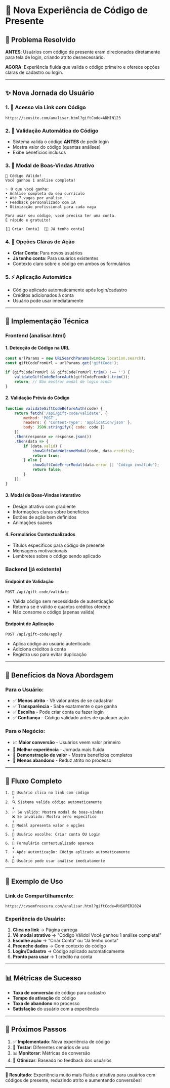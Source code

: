 # 🎁 Nova Experiência de Código de Presente

## 🎯 **Problema Resolvido**

**ANTES**: Usuários com código de presente eram direcionados diretamente para tela de login, criando atrito desnecessário.

**AGORA**: Experiência fluida que valida o código primeiro e oferece opções claras de cadastro ou login.

---

## ✨ **Nova Jornada do Usuário**

### **1. 🔗 Acesso via Link com Código**
```
https://seusite.com/analisar.html?giftCode=ADMIN123
```

### **2. 🎁 Validação Automática do Código**
- Sistema valida o código **ANTES** de pedir login
- Mostra valor do código (quantas análises)
- Exibe benefícios inclusos

### **3. 🎪 Modal de Boas-Vindas Atrativo**
```
🎁 Código Válido!
Você ganhou 1 análise completa!

✨ O que você ganha:
• Análise completa do seu currículo
• Até 7 vagas por análise  
• Feedback personalizado com IA
• Otimização profissional para cada vaga

Para usar seu código, você precisa ter uma conta.
É rápido e gratuito!

[📝 Criar Conta]  [🔐 Já tenho conta]
```

### **4. 🚀 Opções Claras de Ação**
- **Criar Conta**: Para novos usuários
- **Já tenho conta**: Para usuários existentes
- Contexto claro sobre o código em ambos os formulários

### **5. ⚡ Aplicação Automática**
- Código aplicado automaticamente após login/cadastro
- Créditos adicionados à conta
- Usuário pode usar imediatamente

---

## 🔧 **Implementação Técnica**

### **Frontend (analisar.html)**

#### **1. Detecção de Código na URL**
```javascript
const urlParams = new URLSearchParams(window.location.search);
const giftCodeFromUrl = urlParams.get('giftCode');

if (giftCodeFromUrl && giftCodeFromUrl.trim() !== '') {
    validateGiftCodeBeforeAuth(giftCodeFromUrl.trim());
    return; // Não mostrar modal de login ainda
}
```

#### **2. Validação Prévia do Código**
```javascript
function validateGiftCodeBeforeAuth(code) {
    return fetch('/api/gift-code/validate', {
        method: 'POST',
        headers: { 'Content-Type': 'application/json' },
        body: JSON.stringify({ code: code })
    })
    .then(response => response.json())
    .then(data => {
        if (data.valid) {
            showGiftCodeWelcomeModal(code, data.credits);
            return true;
        } else {
            showGiftCodeErrorModal(data.error || 'Código inválido');
            return false;
        }
    });
}
```

#### **3. Modal de Boas-Vindas Interativo**
- Design atrativo com gradiente
- Informações claras sobre benefícios
- Botões de ação bem definidos
- Animações suaves

#### **4. Formulários Contextualizados**
- Títulos específicos para código de presente
- Mensagens motivacionais
- Lembretes sobre o código sendo aplicado

### **Backend (já existente)**

#### **Endpoint de Validação**
```
POST /api/gift-code/validate
```
- Valida código sem necessidade de autenticação
- Retorna se é válido e quantos créditos oferece
- Não consome o código (apenas valida)

#### **Endpoint de Aplicação**
```
POST /api/gift-code/apply
```
- Aplica código ao usuário autenticado
- Adiciona créditos à conta
- Registra uso para evitar duplicação

---

## 🎯 **Benefícios da Nova Abordagem**

### **Para o Usuário:**
- ✅ **Menos atrito** - Vê valor antes de se cadastrar
- ✅ **Transparência** - Sabe exatamente o que ganha
- ✅ **Escolha** - Pode criar conta ou fazer login
- ✅ **Confiança** - Código validado antes de qualquer ação

### **Para o Negócio:**
- 📈 **Maior conversão** - Usuários veem valor primeiro
- 🎯 **Melhor experiência** - Jornada mais fluida
- 💎 **Demonstração de valor** - Mostra benefícios completos
- 🔄 **Menos abandono** - Reduz atrito no processo

---

## 🚀 **Fluxo Completo**

```
1. 🔗 Usuário clica no link com código
   ↓
2. 🔍 Sistema valida código automaticamente
   ↓
3. ✅ Se válido: Mostra modal de boas-vindas
   ❌ Se inválido: Mostra erro específico
   ↓
4. 🎪 Modal apresenta valor e opções
   ↓
5. 👤 Usuário escolhe: Criar conta OU Login
   ↓
6. 📝 Formulário contextualizado aparece
   ↓
7. ⚡ Após autenticação: Código aplicado automaticamente
   ↓
8. 🎉 Usuário pode usar análise imediatamente
```

---

## 🎁 **Exemplo de Uso**

### **Link de Compartilhamento:**
```
https://cvsemfrescura.com/analisar.html?giftCode=RHSUPER2024
```

### **Experiência do Usuário:**
1. **Clica no link** → Página carrega
2. **Vê modal atrativo** → "Código Válido! Você ganhou 1 análise completa!"
3. **Escolhe ação** → "Criar Conta" ou "Já tenho conta"
4. **Preenche dados** → Com contexto do código
5. **Login/Cadastro** → Código aplicado automaticamente
6. **Pronto para usar** → 1 crédito na conta

---

## 📊 **Métricas de Sucesso**

- **Taxa de conversão** de código para cadastro
- **Tempo de ativação** do código
- **Taxa de abandono** no processo
- **Satisfação** do usuário com a experiência

---

## 🔄 **Próximos Passos**

1. ✅ **Implementado**: Nova experiência de código
2. 🧪 **Testar**: Diferentes cenários de uso
3. 📊 **Monitorar**: Métricas de conversão
4. 🔧 **Otimizar**: Baseado no feedback dos usuários

---

**🎯 Resultado**: Experiência muito mais fluida e atrativa para usuários com códigos de presente, reduzindo atrito e aumentando conversões! 